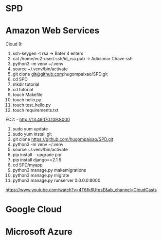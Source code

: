 # SPD

# Amazon Web Services
Cloud 9:
  1. ssh-keygen -t rsa -> Bater 4 enters
  2. cat /home/ec2-user/.ssh/id_rsa.pub -> Adicionar Chave ssh
  3. python3 -m venv ~/.venv
  4. source ~/.venv/bin/activate
  5. git clone git@github.com:hugompaixao/SPD.git
  6. cd SPD
  7. mkdir tutorial
  8. cd tutorial
  9. touch Makefile
  10. touch hello.py
  11. touch test_hello.py
  12. touch requirements.txt

EC2: - http://13.49.170.109:8000
  1. sudo yum update
  2. sudo yum install git 
  3. git clone https://github.com/hugompaixao/SPD.git
  4. python3 -m venv ~/.venv
  5. source ~/.venv/bin/activate
  6. pip install --upgrade pip
  7. pip install django==2.1.5
  8. cd SPD/myapp
  9. python3 manage.py makemigrations
  10. python3 manage.py migrate
  11. python3 manage.py runserver 0.0.0.0:8000

https://www.youtube.com/watch?v=4T6fk6UtpsE&ab_channel=CloudCasts

# Google Cloud

# Microsoft Azure
